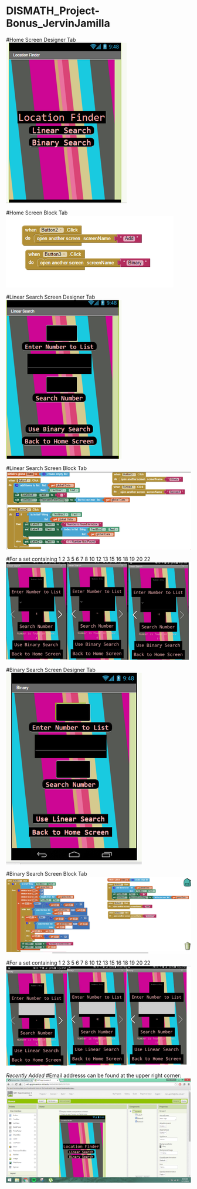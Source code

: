 # DISMATH_Project-Bonus_JervinJamilla
#Home Screen Designer Tab
![Home](Home.PNG)

#Home Screen Block Tab
![HomeBlock](HomeBlock.PNG)

#Linear Search Screen Designer Tab
![Linear](Linear.PNG)

#Linear Search Screen Block Tab
![LinearBlock](LinearBlock.PNG)

#For a set containing 1 2 3 5 6 7 8 10 12 13 15 16 18 19 20 22
![Linear Test](Ex1.PNG)

#Binary Search Screen Designer Tab
![Binary](Binary.PNG)

#Binary Search Screen Block Tab
![BinaryBlock](BinaryBlock.PNG)

#For a set containing 1 2 3 5 6 7 8 10 12 13 15 16 18 19 20 22
![Binary Test](Ex2.PNG)

*Recently Added*
#Email addresss can be found at the upper right corner:
![Email](Email.png)
